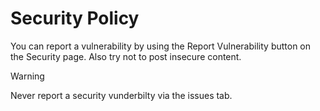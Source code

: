 # Security Policy

You can report a vulnerability by using the Report Vulnerability button on the Security page.
Also try not to post insecure content.

> [!WARNING]
>  Never report a security vunderbilty via the issues tab.
